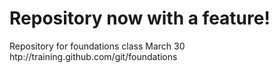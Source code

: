 # Repository now with a feature! 
Repository for foundations class March 30 htp://training.github.com/git/foundations
